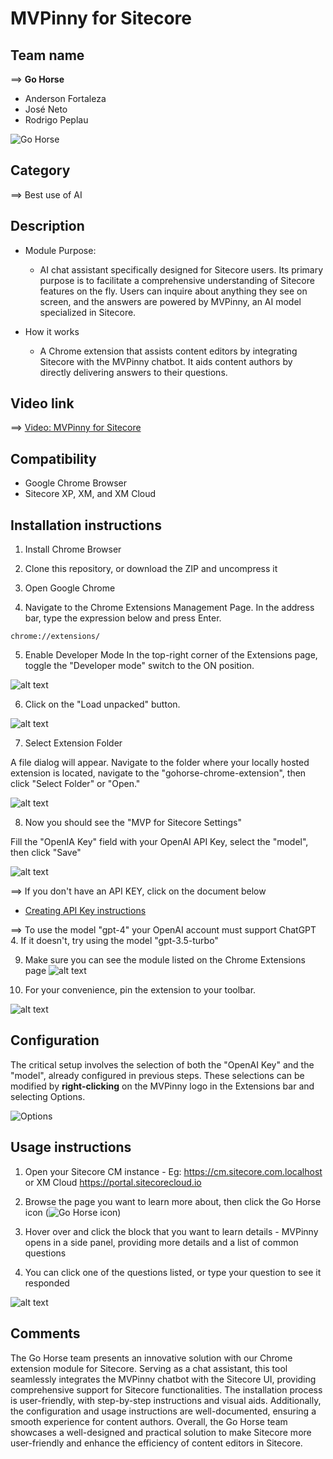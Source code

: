# MVPinny for Sitecore

## Team name
⟹ **Go Horse**
  - Anderson Fortaleza
  - José Neto
  - Rodrigo Peplau

![Go Horse](docs/images/Gohorse-300x300.png)

## Category
⟹ Best use of AI

## Description
  - Module Purpose: 
    - AI chat assistant specifically designed for Sitecore users. Its primary purpose is to facilitate a comprehensive understanding of Sitecore features on the fly. Users can inquire about anything they see on screen, and the answers are powered by MVPinny, an AI model specialized in Sitecore.

  - How it works
    - A Chrome extension that assists content editors by integrating Sitecore with the MVPinny chatbot. It aids content authors by directly delivering answers to their questions.

## Video link

⟹ [Video: MVPinny for Sitecore](https://youtu.be/qqNU4hXIuP0)

## Compatibility

- Google Chrome Browser 
- Sitecore XP, XM, and XM Cloud

## Installation instructions

1. Install Chrome Browser

2. Clone this repository, or download the ZIP and uncompress it 

3.  Open Google Chrome

4.  Navigate to the Chrome Extensions Management Page. In the address bar, type the expression below and press Enter.
```extensions
chrome://extensions/
```

5. Enable Developer Mode
In the top-right corner of the Extensions page, toggle the "Developer mode"
switch to the ON position.

![alt text](docs/images/image-1.png)


6. Click on the "Load unpacked" button.

![alt text](docs/images/image-2.png)


7. Select Extension Folder

A file dialog will appear. Navigate to the folder where your locally hosted extension is located, navigate to the "gohorse-chrome-extension", then click "Select Folder" or "Open."

![alt text](docs/images/image-3.png)



8. Now you should see the "MVP for Sitecore Settings"

Fill the "OpenIA Key" field with your OpenAI API Key, select the "model", then click "Save"

![alt text](docs/images/image-9.png)

⟹ If you don't have an API KEY, click on the document below 
- [Creating API Key instructions](CreatingAPIkey.md)

⟹ To use the model "gpt-4" your OpenAI account must support ChatGPT 4. If it doesn't, try using the model "gpt-3.5-turbo"



9. Make sure you can see the module listed on the Chrome Extensions page
![alt text](docs/images/image-10.png)


10. For your convenience, pin the extension to your toolbar.

 ![alt text](docs/images/image-8.png)

## Configuration
The critical setup involves the selection of both the "OpenAI Key" and the "model", already configured in previous steps. These selections can be modified by **right-clicking** on the MVPinny logo in the Extensions bar and selecting Options.

![Options](docs/images/Options.png)


## Usage instructions

1. Open your Sitecore CM instance - Eg: https://cm.sitecore.com.localhost or XM Cloud https://portal.sitecorecloud.io 

2. Browse the page you want to learn more about, then click the Go Horse icon (![Go Horse icon](gohorse-chrome-extension/images/icon-128.png=32x))

3. Hover over and click the block that you want to learn details - MVPinny opens in a side panel, providing more details and a list of common questions
   
4. You can click one of the questions listed, or type your question to see it responded

![alt text](docs/images/FlipCard4-1.gif)


## Comments
The Go Horse team presents an innovative solution with our Chrome extension module for Sitecore. Serving as a chat assistant, this tool seamlessly integrates the MVPinny chatbot with the Sitecore UI, providing  comprehensive support for Sitecore functionalities. The installation process is user-friendly, with step-by-step instructions and visual aids. Additionally, the configuration and usage instructions are well-documented, ensuring a smooth experience for content authors. Overall, the Go Horse team showcases a well-designed and practical solution to make Sitecore more user-friendly and enhance the efficiency of content editors in Sitecore.
